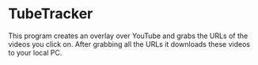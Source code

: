 # TubeTracker
This program creates an overlay over YouTube and grabs the URLs of the videos you click on. After grabbing all the URLs it downloads these videos to your local PC.
